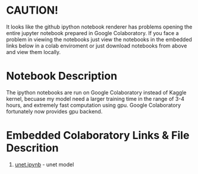 # CAUTION!
It looks like the github ipython notebook renderer has problems opening the entire jupyter notebook prepared in Google Colaboratory. If you face a problem in viewing the notebooks just view the notebooks in the embedded links below in a colab enviroment or just download notebooks from above and view them locally.

# Notebook Description
The ipython notebooks are run on Google Colaboratory instead of Kaggle kernel, becuase my model need a larger training time in the range of 3-4 hours, and extremely fast computation using gpu. Google Colaboratory fortunately now provides gpu backend.

# Embedded Colaboratory Links & File Descrition
1. [unet.ipynb](https://drive.google.com/open?id=1Po2Wj1V9QrTEgDHbtDil_ivLGkwk8OFJ) - unet model